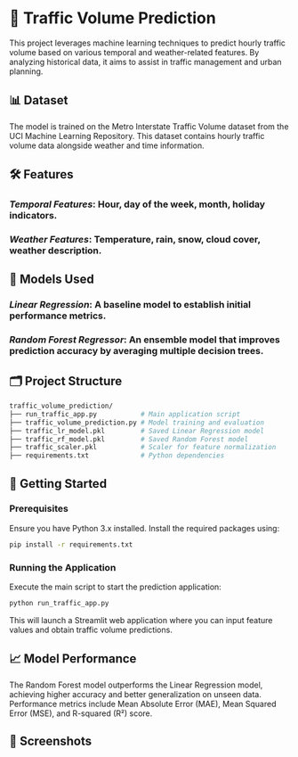 # 🚗 Traffic Volume Prediction

This project leverages machine learning techniques to predict hourly traffic volume based on various temporal and weather-related features. By analyzing historical data, it aims to assist in traffic management and urban planning.

## 📊 Dataset

The model is trained on the Metro Interstate Traffic Volume dataset from the UCI Machine Learning Repository. This dataset contains hourly traffic volume data alongside weather and time information.

## 🛠️ Features

### *Temporal Features*: Hour, day of the week, month, holiday indicators.

### *Weather Features*: Temperature, rain, snow, cloud cover, weather description.

## 🧠 Models Used

### *Linear Regression*: A baseline model to establish initial performance metrics.

### *Random Forest Regressor*: An ensemble model that improves prediction accuracy by averaging multiple decision trees.

## 🗂️ Project Structure

```bash
traffic_volume_prediction/
├── run_traffic_app.py           # Main application script
├── traffic_volume_prediction.py # Model training and evaluation
├── traffic_lr_model.pkl         # Saved Linear Regression model
├── traffic_rf_model.pkl         # Saved Random Forest model
├── traffic_scaler.pkl           # Scaler for feature normalization
├── requirements.txt             # Python dependencies
```

## 🚀 Getting Started

### Prerequisites

Ensure you have Python 3.x installed. Install the required packages using:

```bash
pip install -r requirements.txt
```

### Running the Application

Execute the main script to start the prediction application:

```bash
python run_traffic_app.py
```

This will launch a Streamlit web application where you can input feature values and obtain traffic volume predictions.

## 📈 Model Performance

The Random Forest model outperforms the Linear Regression model, achieving higher accuracy and better generalization on unseen data. Performance metrics include Mean Absolute Error (MAE), Mean Squared Error (MSE), and R-squared (R²) score.


## 📸 Screenshots

